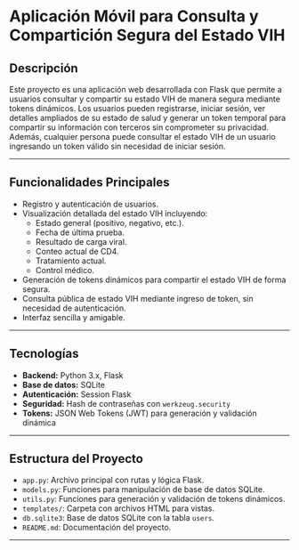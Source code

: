 # Aplicación Móvil para Consulta y Compartición Segura del Estado VIH

## Descripción

Este proyecto es una aplicación web desarrollada con Flask que permite a usuarios consultar y compartir su estado VIH de manera segura mediante tokens dinámicos. Los usuarios pueden registrarse, iniciar sesión, ver detalles ampliados de su estado de salud y generar un token temporal para compartir su información con terceros sin comprometer su privacidad. Además, cualquier persona puede consultar el estado VIH de un usuario ingresando un token válido sin necesidad de iniciar sesión.

---

## Funcionalidades Principales

- Registro y autenticación de usuarios.
- Visualización detallada del estado VIH incluyendo:
  - Estado general (positivo, negativo, etc.).
  - Fecha de última prueba.
  - Resultado de carga viral.
  - Conteo actual de CD4.
  - Tratamiento actual.
  - Control médico.
- Generación de tokens dinámicos para compartir el estado VIH de forma segura.
- Consulta pública de estado VIH mediante ingreso de token, sin necesidad de autenticación.
- Interfaz sencilla y amigable.

---

## Tecnologías

- **Backend:** Python 3.x, Flask
- **Base de datos:** SQLite
- **Autenticación:** Session Flask
- **Seguridad:** Hash de contraseñas con `werkzeug.security`
- **Tokens:** JSON Web Tokens (JWT) para generación y validación dinámica

---

## Estructura del Proyecto

- `app.py`: Archivo principal con rutas y lógica Flask.
- `models.py`: Funciones para manipulación de base de datos SQLite.
- `utils.py`: Funciones para generación y validación de tokens dinámicos.
- `templates/`: Carpeta con archivos HTML para vistas.
- `db.sqlite3`: Base de datos SQLite con la tabla `users`.
- `README.md`: Documentación del proyecto.

---
